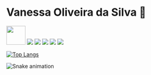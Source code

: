 # Vanessa Oliveira da Silva 👋

<img src=" https://upload.wikimedia.org/wikipedia/commons/9/99/Unofficial_JavaScript_logo_2.svg" width="50px">
<img src="https://upload.wikimedia.org/wikipedia/commons/thumb/4/4c/Typescript_logo_2020.svg/1200px-Typescript_logo_2020.svg" widith="50px">
<img src="https://upload.wikimedia.org/wikipedia/commons/thumb/a/a7/React-icon.svg/2300px-React-icon.svg" widith="50px">
<img src="https://upload.wikimedia.org/wikipedia/commons/thumb/6/61/HTML5_logo_and_wordmark.svg/512px-HTML5_logo_and_wordmark.svg" widith="50px">
<img src="https://upload.wikimedia.org/wikipedia/commons/thumb/6/62/CSS3_logo.svg/800px-CSS3_logo.svg.png" widith="50px">

<a href="https://www.instagram.com/nessa_oliveira_silva" alt="Instagram" target="_blank">
  <img src="https://img.shields.io/badge/-Instagram-DF0174?style=for-the-badge&labelColor=DF0174&logo=instagram&logoColor=white&link=https://www.instagram.com/nessa_oliveira_silva">
</a>

[![Top Langs](https://github-readme-stats.vercel.app/api/top-langs/?username=Nessa515&layout=compact)](https://github.com/Nessa515/github-readme-stats)

![Snake animation](https://github.com/USERNAME/Nessa515/blob/output/github-contribution-grid-snake.svg)

<!--
**Nessa515/Nessa515** is a ✨ _special_ ✨ repository because its `README.md` (this file) appears on your GitHub profile.

Here are some ideas to get you started:

- 🔭 I’m currently working on ...
- 🌱 I’m currently learning ...
- 👯 I’m looking to collaborate on ...
- 🤔 I’m looking for help with ...
- 💬 Ask me about ...
- 📫 How to reach me: ...
- 😄 Pronouns: ...
- ⚡ Fun fact: ...
-->

